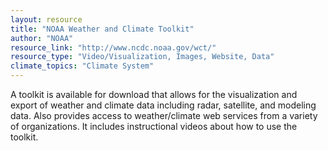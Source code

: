 ```yaml
---
layout: resource
title: "NOAA Weather and Climate Toolkit"
author: "NOAA"
resource_link: "http://www.ncdc.noaa.gov/wct/"
resource_type: "Video/Visualization, Images, Website, Data"
climate_topics: "Climate System"
---
```


A toolkit is available for download that allows for the visualization and export of weather and climate data including radar, satellite, and modeling data. Also provides access to weather/climate web services from a variety of organizations. It includes instructional videos about how to use the toolkit.